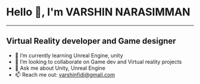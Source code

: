 #     Hello 👋, I'm VARSHIN NARASIMMAN
-----------------------------------------------------------------------

##  Virtual Reality developer and Game designer 

- 🌱 I’m currently learning Unreal Engine, unity
- 👯 I’m looking to collaborate on Game dev and Virtual reality projects 
- 💬 Ask me about Unity, Unreal Engine 
- 📫 Reach me out: varshinfidi@gmail.com

